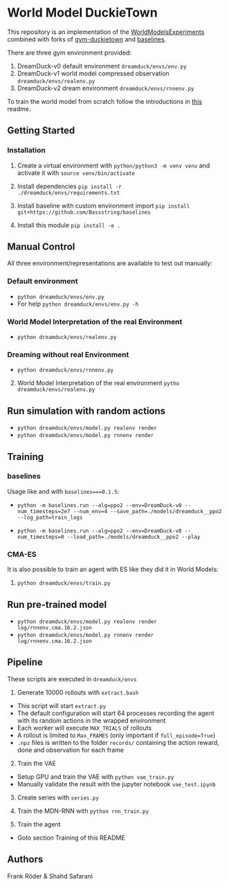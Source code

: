 # World Model DuckieTown

This repository is an implementation of the [WorldModelsExperiments](https://github.com/hardmaru/WorldModelsExperiments)
combined with forks of [gym-duckietown](https://github.com/Bassstring/gym-duckietown)
and [baselines](https://github.com/Bassstring/baselines).

There are three gym environment provided:

1. DreamDuck-v0 default environment `dreamduck/envs/env.py`
2. DreamDuck-v1 world model compressed observation `dreamduck/envs/realenv.py`
3. DreamDuck-v2 dream environment `dreamduck/envs/rnnenv.py`

To train the world model from scratch follow the introductions in
[this](https://github.com/Bassstring/dreamduck/blob/master/dreamduck/envs/README.md) readme.

## Getting Started

### Installation

1. Create a virtual environment with `python/python3 -m venv venv` and activate
  it with `source venv/bin/activate`

2. Install dependencies `pip install -r ./dreamduck/envs/requirements.txt`

3. Install baseline with custom environment import
  `pip install  git+https://github.com/Bassstring/baselines`

4. Install this module `pip install -e .`

## Manual Control

All three environment/representations are available to test out manually:

### Default environment

- `python dreamduck/envs/env.py`
- For help `python dreamduck/envs/env.py -h`

### World Model Interpretation of the real Environment

- `python dreamduck/envs/realenv.py`

### Dreaming without real Environment

- `python dreamduck/envs/rnnenv.py`

2. World Model Interpretation of the real environment `pytho dreamduck/envs/realenv.py`

## Run simulation with random actions

- `python dreamduck/envs/model.py realenv render`
- `python dreamduck/envs/model.py rnnenv render`


## Training

### baselines

Usage like and with `baselines===0.1.5`:

- `python -m baselines.run --alg=ppo2 --env=DreamDuck-v0 --num_timesteps=2e7 --num_env=4 --save_path=./models/dreamduck__ppo2 --log_path=train_logs`

- `python -m baselines.run --alg=ppo2 --env=DreamDuck-v0 --num_timesteps=0 --load_path=./models/dreamduck__ppo2 --play`

### CMA-ES

It is also possible to train an agent with ES like they did it in World Models:

1. `python dreamduck/envs/train.py`

## Run pre-trained model

- `python dreamduck/envs/model.py realenv render log/rnnenv.cma.16.2.json`
- `python dreamduck/envs/model.py rnnenv render log/rnnenv.cma.16.2.json`

## Pipeline

These scripts are executed in `dreamduck/envs`

1. Generate 10000 rollouts with `extract.bash`
  - This script will start `extract.py`
  - The default configuration will start 64 processes recording the agent
    with its random actions in the wrapped environment
  - Each worker will execute `MAX_TRIALS` of rollouts
  - A rollout is limited to `Max_FRAMES` (only important if `full_episode=True`)
  - `.npz` files is written to the folder `records/` containing the action
    reward, done and observation for each frame

2. Train the VAE
  - Setup GPU and train the VAE with `python vae_train.py`
  - Manually validate the result with the jupyter notebook `vae_test.ipynb`

3. Create series with `series.py`

4. Train the MDN-RNN with `python rnn_train.py`

5. Train the agent
  - Goto section Training of this README

## Authors

Frank Röder & Shahd Safarani
